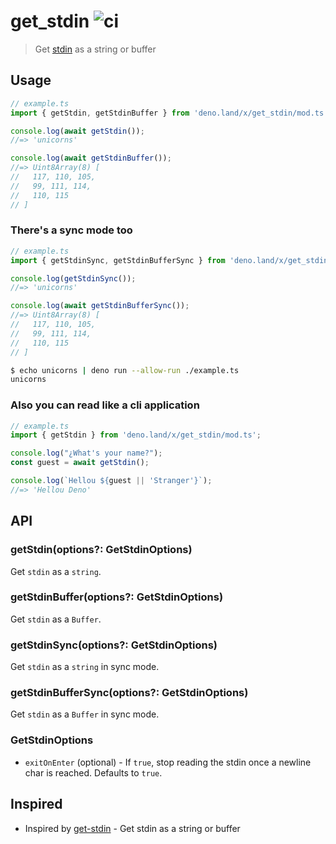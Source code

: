 # get_stdin ![ci](https://github.com/sant123/get_stdin/workflows/ci/badge.svg)

> Get [stdin](https://doc.deno.land/builtin/stable#Deno.stdin) as a string or buffer

## Usage

```js
// example.ts
import { getStdin, getStdinBuffer } from 'deno.land/x/get_stdin/mod.ts';

console.log(await getStdin());
//=> 'unicorns'

console.log(await getStdinBuffer());
//=> Uint8Array(8) [
//   117, 110, 105,
//   99, 111, 114,
//   110, 115
// ]
```

### There's a sync mode too

```js
// example.ts
import { getStdinSync, getStdinBufferSync } from 'deno.land/x/get_stdin/mod.ts';

console.log(getStdinSync());
//=> 'unicorns'

console.log(await getStdinBufferSync());
//=> Uint8Array(8) [
//   117, 110, 105,
//   99, 111, 114,
//   110, 115
// ]
```

```sh
$ echo unicorns | deno run --allow-run ./example.ts
unicorns
```

### Also you can read like a cli application

```js
// example.ts
import { getStdin } from 'deno.land/x/get_stdin/mod.ts';

console.log("¿What's your name?");
const guest = await getStdin();

console.log(`Hellou ${guest || 'Stranger'}`);
//=> 'Hellou Deno'
```

## API

### getStdin(options?: GetStdinOptions)

Get `stdin` as a `string`.

### getStdinBuffer(options?: GetStdinOptions)

Get `stdin` as a `Buffer`.

### getStdinSync(options?: GetStdinOptions)

Get `stdin` as a `string` in sync mode.

### getStdinBufferSync(options?: GetStdinOptions)

Get `stdin` as a `Buffer` in sync mode.

### GetStdinOptions

- `exitOnEnter` (optional) - If `true`, stop reading the stdin once a newline char is reached. Defaults to `true`.

## Inspired

- Inspired by [get-stdin](https://github.com/sindresorhus/get-stdin) - Get stdin as a string or buffer
